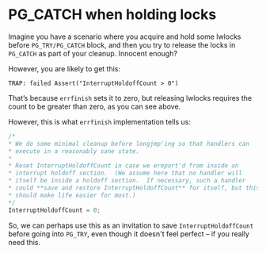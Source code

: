 # PG_CATCH when holding locks

Imagine you have a scenario where you acquire and hold some lwlocks before
`PG_TRY/PG_CATCH` block, and then you try to release the locks in `PG_CATCH` as
part of your cleanup. Innocent enough?

However, you are likely to get this:

```
TRAP: failed Assert("InterruptHoldoffCount > 0")
```

That’s because `errfinish` sets it to zero, but releasing lwlocks requires the
count to be greater than zero, as you can see above.

However, this is what `errfinish` implementation tells us:

```c
/*
* We do some minimal cleanup before longjmp'ing so that handlers can
* execute in a reasonably sane state.
*
* Reset InterruptHoldoffCount in case we ereport'd from inside an
* interrupt holdoff section.  (We assume here that no handler will
* itself be inside a holdoff section.  If necessary, such a handler
* could **save and restore InterruptHoldoffCount** for itself, but this
* should make life easier for most.)
*/
InterruptHoldoffCount = 0;
```

So, we can perhaps use this as an invitation to save `InterruptHoldoffCount`
before going into `PG_TRY`, even though it doesn't feel perfect – if you really
need this.
